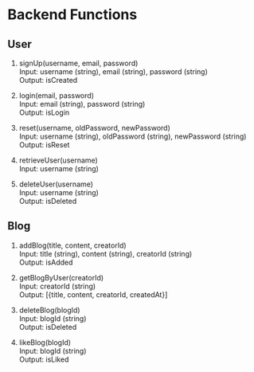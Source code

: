 # Backend Functions

## User

1. signUp(username, email, password)
<br>Input: username (string), email (string), password (string)
<br>Output: isCreated 

2. login(email, password)
<br>Input: email (string), password (string)
<br>Output: isLogin

3. reset(username, oldPassword, newPassword)
<br>Input: username (string), oldPassword (string), newPassword (string)
<br>Output: isReset

4. retrieveUser(username)
<br>Input: username (string)

5. deleteUser(username)
<br>Input: username (string)
<br>Output: isDeleted

## Blog
1. addBlog(title, content, creatorId)
<br>Input: title (string), content (string), creatorId (string)
<br>Output: isAdded

2. getBlogByUser(creatorId)
<br>Input: creatorId (string)
<br>Output: [{title, content, creatorId, createdAt}]

3. deleteBlog(blogId)
<br>Input: blogId (string)
<br>Output: isDeleted

4. likeBlog(blogId)
<br>Input: blogId (string)
<br>Output: isLiked